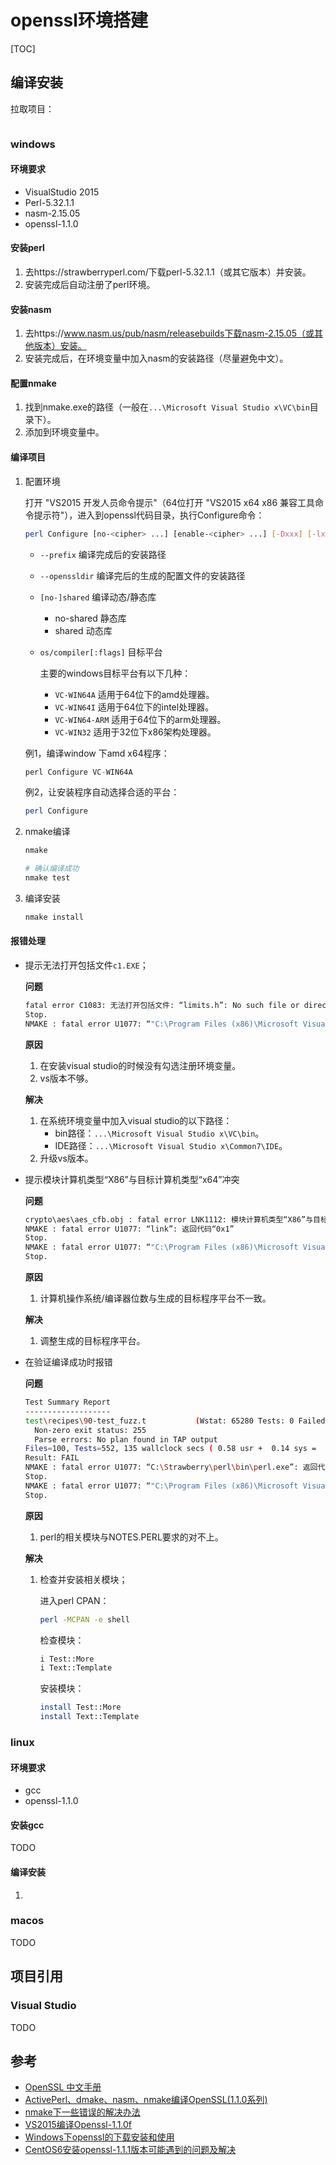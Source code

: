 # openssl环境搭建

[TOC]

## 编译安装

拉取项目：

```sh

```

### windows

#### 环境要求

- VisualStudio 2015
- Perl-5.32.1.1
- nasm-2.15.05
- openssl-1.1.0

#### 安装perl

1. 去https://strawberryperl.com/下载perl-5.32.1.1（或其它版本）并安装。
2. 安装完成后自动注册了perl环境。

#### 安装nasm

1. 去https://www.nasm.us/pub/nasm/releasebuilds下载nasm-2.15.05（或其他版本）安装。
2. 安装完成后，在环境变量中加入nasm的安装路径（尽量避免中文）。

#### 配置nmake

1. 找到nmake.exe的路径（一般在`...\Microsoft Visual Studio x\VC\bin`目录下）。
2. 添加到环境变量中。

#### 编译项目

1. 配置环境

   打开 "VS2015 开发人员命令提示"（64位打开 "VS2015 x64 x86 兼容工具命令提示符"），进入到openssl代码目录，执行Configure命令：
   
   ```sh
   perl Configure [no-<cipher> ...] [enable-<cipher> ...] [-Dxxx] [-lxxx] [-Lxxx] [-fxxx] [-Kxxx] [no-hw-xxx|no-hw] [[no-]threads] [[no-]shared] [[no-]zlib|zlib-dynamic] [no-asm] [no-dso] [no-egd] [sctp] [386] [--prefix=DIR] [--openssldir=OPENSSLDIR] [--with-xxx[=vvv]] [--config=FILE] os/compiler[:flags]
   ```
   
   - `--prefix` 编译完成后的安装路径
   
   - `--openssldir` 编译完后的生成的配置文件的安装路径
   
   - `[no-]shared` 编译动态/静态库
   
     - no-shared 静态库
     - shared 动态库

   - `os/compiler[:flags]` 目标平台

     主要的windows目标平台有以下几种：
   
     - `VC-WIN64A` 适用于64位下的amd处理器。
     - `VC-WIN64I` 适用于64位下的intel处理器。
     - `VC-WIN64-ARM` 适用于64位下的arm处理器。
     - `VC-WIN32` 适用于32位下x86架构处理器。
   
   例1，编译window 下amd x64程序：
   
   ```c++
   perl Configure VC-WIN64A
   ```
   
   例2，让安装程序自动选择合适的平台：
   
   ```sh
   perl Configure
   ```
   
2. nmake编译

   ```sh
   nmake
   
   # 确认编译成功
   nmake test
   ```
   
3. 编译安装

   ```sh
   nmake install
   ```

#### 报错处理

- 提示无法打开包括文件`c1.EXE`；

   **问题**

   ```sh
   fatal error C1083: 无法打开包括文件: “limits.h”: No such file or directoryNMAKE : fatal error U1077: “"C:\Program Files (x86)\Microsoft Visual Studio 14.0\VC\bin\cl.EXE"”: 返回代码“0x2”
   Stop.
   NMAKE : fatal error U1077: “"C:\Program Files (x86)\Microsoft Visual Studio 14.0\VC\bin\nmake.exe"”: 返回代码“0x2”
   ```

   **原因**

   1. 在安装visual studio的时候没有勾选注册环境变量。
   2. vs版本不够。

   **解决**

   1. 在系统环境变量中加入visual studio的以下路径：
      - bin路径：`...\Microsoft Visual Studio x\VC\bin`。
      - IDE路径：`...\Microsoft Visual Studio x\Common7\IDE`。
   2. 升级vs版本。
   
- 提示模块计算机类型“X86”与目标计算机类型“x64”冲突

   **问题**

   ```sh
   crypto\aes\aes_cfb.obj : fatal error LNK1112: 模块计算机类型“X86”与目标计算机类型“x64”冲突
   NMAKE : fatal error U1077: “link”: 返回代码“0x1”
   Stop.
   NMAKE : fatal error U1077: “"C:\Program Files (x86)\Microsoft Visual Studio 14.0\VC\BIN\amd64\nmake.exe"”: 返回代码“0x2”
   Stop.
   ```

   **原因**

   1. 计算机操作系统/编译器位数与生成的目标程序平台不一致。

   **解决**

   1. 调整生成的目标程序平台。
   
- 在验证编译成功时报错

   **问题**

   ```sh
   Test Summary Report
   -------------------
   test\recipes\90-test_fuzz.t           (Wstat: 65280 Tests: 0 Failed: 0)
     Non-zero exit status: 255
     Parse errors: No plan found in TAP output
   Files=100, Tests=552, 135 wallclock secs ( 0.58 usr +  0.14 sys =  0.72 CPU)
   Result: FAIL
   NMAKE : fatal error U1077: “C:\Strawberry\perl\bin\perl.exe”: 返回代码“0x1”
   Stop.
   NMAKE : fatal error U1077: “"C:\Program Files (x86)\Microsoft Visual Studio 14.0\VC\BIN\nmake.exe"”: 返回代码“0x2”
   Stop.
   ```

   **原因**

   1. perl的相关模块与NOTES.PERL要求的对不上。

   **解决**

   1. 检查并安装相关模块；

      进入perl CPAN：

      ```sh
      perl -MCPAN -e shell
      ```

      检查模块：

      ```sh
      i Test::More
      i Text::Template
      ```

      安装模块：

      ```sh
      install Test::More
      install Text::Template
      ```

### linux

#### 环境要求

- gcc
- openssl-1.1.0

#### 安装gcc

TODO

#### 编译安装

1. 

### macos

TODO



## 项目引用

### Visual Studio

TODO



## 参考

- [OpenSSL 中文手册](https://www.openssl.net.cn/)
- [ActivePerl、dmake、nasm、nmake编译OpenSSL(1.1.0系列)](https://blog.csdn.net/ayang1986/article/details/77917297?locationNum=5&fps=1)
- [nmake下一些错误的解决办法](https://blog.csdn.net/hongqiang200/article/details/39210767)
- [VS2015编译Openssl-1.1.0f](https://blog.csdn.net/ljttianqin/article/details/72978612)
- [Windows下openssl的下载安装和使用](https://blog.csdn.net/houjixin/article/details/25806151)
- [CentOS6安装openssl-1.1.1版本可能遇到的问题及解决](https://blog.csdn.net/yxy369/article/details/104517168)





